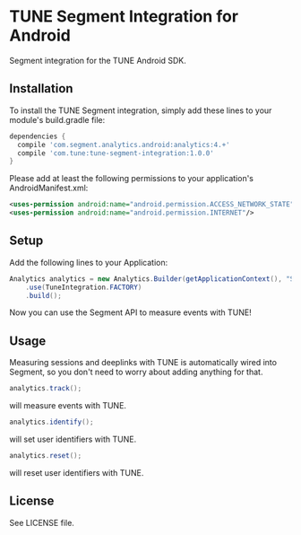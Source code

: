 # TUNE Segment Integration for Android
Segment integration for the TUNE Android SDK.

## Installation
To install the TUNE Segment integration, simply add these lines to your
module's build.gradle file:
```groovy
dependencies {
  compile 'com.segment.analytics.android:analytics:4.+'
  compile 'com.tune:tune-segment-integration:1.0.0'
}
```
Please add at least the following permissions to your application's AndroidManifest.xml:
```xml
<uses-permission android:name="android.permission.ACCESS_NETWORK_STATE"/>
<uses-permission android:name="android.permission.INTERNET"/>
```

## Setup
Add the following lines to your Application:

```java
Analytics analytics = new Analytics.Builder(getApplicationContext(), "SEGMENT_WRITE_KEY")
    .use(TuneIntegration.FACTORY)
    .build();
```

Now you can use the Segment API to measure events with TUNE!

## Usage

Measuring sessions and deeplinks with TUNE is automatically wired into Segment,
so you don't need to worry about adding anything for that.

```java
analytics.track();
```
will measure events with TUNE.

```java
analytics.identify();
```
will set user identifiers with TUNE.

```java
analytics.reset();
```
will reset user identifiers with TUNE.

## License
See LICENSE file.